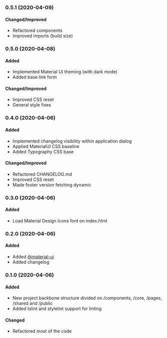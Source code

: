 
### 0.5.1 (2020-04-09)

#### Changed/Improved
- Refactored components
- Improved imports (build size)

### 0.5.0 (2020-04-08)

#### Added

- Implemented Material UI theming (with dark mode)
- Added base link form

#### Changed/Improved
- Improved CSS reset
- General style fixes

### 0.4.0 (2020-04-06)

#### Added

- Implemented changelog visibility within application dialog
- Applied MaterialUI CSS baseline
- Added Typography CSS base

#### Changed/Improved
- Refactored CHANGELOG.md
- Improved CSS reset
- Made footer version fetching dynamic

### 0.3.0 (2020-04-06)

#### Added

- Load Material Design Icons font on index.html

### 0.2.0 (2020-04-06)

#### Added

- Added [@material-ui](https://material-ui.com/)
- Added changelog

### 0.1.0 (2020-04-06)

#### Added

- New project backbone structure divided on /components, /core, /pages, /shared and /public
- Added tslint and stylelint support for linting

#### Changed
- Refactored most of the code
